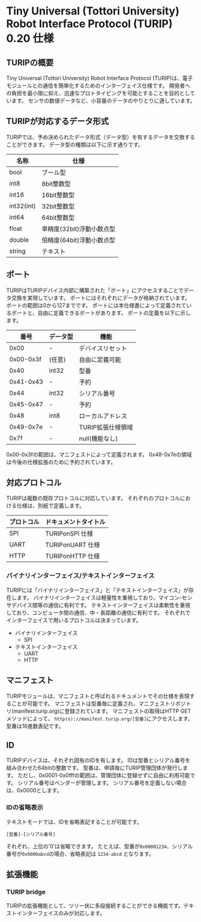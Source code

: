 # Tiny Universal (Tottori University) Robot Interface Protocol (TURIP) 0.20 仕様

## TURIPの概要

Tiny Universal (Tottori University) Robot Interface Protocol (TURIP)は、電子モジュールとの通信を簡単化するためのインターフェイス仕様です。
開発者への負担を最小限に抑え、迅速なプロトタイピングを可能とすることを目的としています。
センサの数値データなど、小容量のデータのやりとりに適しています。

## TURIPが対応するデータ形式

TURIPでは、予め決められたデータ形式（データ型）を有するデータを交換することができます。
データ型の種類は以下に示す通りです。

| 名称        | 仕様                  |
|------------|----------------------|
| bool       | ブール型               |
| int8       | 8bit整数型             |
| int16      | 16bit整数型            |
| int32(int) | 32bit整数型            |
| int64      | 64bit整数型            |
| float      | 単精度(32bit)浮動小数点型 |
| double     | 倍精度(64bit)浮動小数点型 |
| string     | テキスト               |

## ポート

TURIPはTURIPデバイス内部に構築された「ポート」にアクセスすることでデータ交換を実現しています。
ポートにはそれぞれにデータが格納されています。
ポートの範囲は0から127までです。
ポートには本仕様書によって定義されているポートと、自由に定義できるポートがあります。
ポートの定義を以下に示します。

番号      | データ型 | 機能
----------|----------|------------------
0x00      | -        | デバイスリセット
0x00-0x3f | (任意)   | 自由に定義可能
0x40      | int32    | 型番
0x41-0x43 | -        | 予約
0x44      | int32    | シリアル番号
0x45-0x47 | -        | 予約
0x48      | int8     | ローカルアドレス
0x49-0x7e | -        | TURIP拡張仕様領域
0x7f      | -        | null(機能なし)

0x00-0x3fの範囲は、マニフェストによって定義されます。
0x48-0x7eの領域は今後の仕様拡張のために予約されています。

## 対応プロトコル

TURIPは複数の既存プロトコルに対応しています。
それぞれのプロトコルにおける仕様は、別紙で定義します。

プロトコル       | ドキュメントタイトル
---------------|------------------
SPI            | TURIPonSPI 仕様
UART           | TURIPonUART 仕様
HTTP           | TURIPonHTTP 仕様

### バイナリインターフェイス/テキストインターフェイス

TURIPには「バイナリインターフェイス」と「テキストインターフェイス」が存在します。
バイナリインターフェイスは軽量性を重視しており、マイコン-センサデバイス間等の通信に有利です。
テキストインターフェイスは柔軟性を重視しており、コンピュータ間の通信、中・長距離の通信に有利です。
それぞれでインターフェイスで用いるプロトコルは決まっています。

- バイナリインターフェイス
  - SPI
- テキストインターフェイス
  - UART
  - HTTP

## マニフェスト

TURIPモジュールは、マニフェストと呼ばれるドキュメントでその仕様を表現することが可能です。
マニフェストは型番毎に定義され、マニフェストリポジトリ(manifest.turip.org)に登録されています。
マニフェストの取得はHTTP GETメソッドによって、
`http(s)://manifest.turip.org/[型番]`にアクセスします。
型番は16進数表記です。

## ID

TURIPデバイスは、それぞれ固有のIDを有します。
IDは型番とシリアル番号を組み合わせた64bitの整数です。
型番は、申請毎にTURIP管理団体が発行します。
ただし、0x0001-0x0fffの範囲は、管理団体に登録せずに自由に利用可能です。
シリアル番号はベンダーが管理します。
シリアル番号を定義しない場合は、0x0000とします。

### IDの省略表示

テキストモードでは、IDを省略表記することが可能です。

`[型番]-[シリアル番号]`

それぞれ、上位の'0'は省略できます。
たとえば、型番が`0x00001234`、シリアル番号が`0x0000abcd`の場合、省略表記は
`1234-abcd`
となります。

## 拡張機能

### TURIP bridge

TURIPの拡張機能として、ツリー状に多段接続することができる機能です。テキストインターフェイスのみが対応します。
